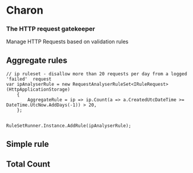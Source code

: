 #  Charon

### The HTTP request gatekeeper

Manage HTTP Requests based on validation rules

## Aggregate rules
	// ip ruleset - disallow more than 20 requests per day from a logged 'failed'  request
	var ipAnalyserRule = new RequestAnalyserRuleSet<IRuleRequest>(HttpApplicationStorage)
		{
			AggregateRule = ip => ip.Count(a => a.CreatedUtcDateTime >= DateTime.UtcNow.AddDays(-1)) > 20,
		};


	RuleSetRunner.Instance.AddRule(ipAnalyserRule);

	
## Simple rule



## Total Count